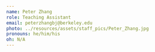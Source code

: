 ```yaml
---
name: Peter Zhang
role: Teaching Assistant
email: peterzhangbj@berkeley.edu
photo: ../resources/assets/staff_pics/Peter_Zhang.jpg
pronouns: he/him/his
oh: N/A
---
```


